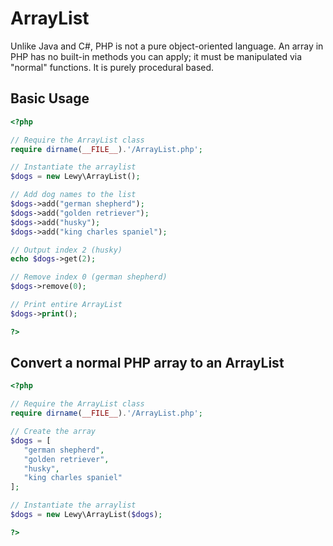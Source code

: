 # ArrayList

Unlike Java and C#, PHP is not a pure object-oriented language. An array in PHP has no built-in methods you can apply; it must be manipulated via "normal" functions. It is purely procedural based.

## Basic Usage
```php
<?php

// Require the ArrayList class
require dirname(__FILE__).'/ArrayList.php';

// Instantiate the arraylist
$dogs = new Lewy\ArrayList();

// Add dog names to the list
$dogs->add("german shepherd");
$dogs->add("golden retriever");
$dogs->add("husky");
$dogs->add("king charles spaniel");

// Output index 2 (husky)
echo $dogs->get(2);

// Remove index 0 (german shepherd)
$dogs->remove(0);

// Print entire ArrayList
$dogs->print();

?>
```

## Convert a normal PHP array to an ArrayList
```php
<?php

// Require the ArrayList class
require dirname(__FILE__).'/ArrayList.php';

// Create the array
$dogs = [
   "german shepherd",
   "golden retriever",
   "husky",
   "king charles spaniel"
];

// Instantiate the arraylist
$dogs = new Lewy\ArrayList($dogs);

?>
```
